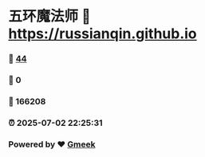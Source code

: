 # 五环魔法师 :link: https://russianqin.github.io 
### :page_facing_up: [44](https://russianqin.github.io/tag.html) 
### :speech_balloon: 0 
### :hibiscus: 166208 
### :alarm_clock: 2025-07-02 22:25:31 
### Powered by :heart: [Gmeek](https://github.com/Meekdai/Gmeek)
